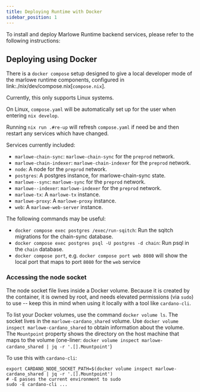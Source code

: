```yaml
---
title: Deploying Runtime with Docker
sidebar_position: 1
---
```


To install and deploy Marlowe Runtime backend services, please refer to the following instructions: 

## Deploying using Docker

There is a `docker compose` setup designed to give a local developer mode of the marlowe runtime components,
configured in link:./nix/dev/compose.nix[`compose.nix`].

Currently, this only supports Linux systems.

On Linux, `compose.yaml` will be automatically set up for the user when entering `nix develop`.

Running `nix run .#re-up` will refresh `compose.yaml` if need be and then restart any services which have changed.

Services currently included:

* `marlowe-chain-sync`: `marlowe-chain-sync` for the `preprod` network.
* `marlowe-chain-indexer`: `marlowe-chain-indexer` for the `preprod` network.
* `node`: A node for the `preprod` network.
* `postgres`: A postgres instance, for marlowe-chain-sync state.
* `marlowe--sync`: `marlowe-sync` for the `preprod` network.
* `marlowe--indexer`: `marlowe-indexer` for the `preprod` network.
* `marlowe-tx`: A `marlowe-tx` instance.
* `marlowe-proxy`: A `marlowe-proxy` instance.
* `web`: A `marlowe-web-server` instance.

The following commands may be useful:

* `docker compose exec postgres /exec/run-sqitch`: Run the sqitch migrations for the chain-sync database.
* `docker compose exec postgres psql -U postgres -d chain`: Run psql in the `chain` database.
* `docker compose port`, e.g. `docker compose port web 8080` will show the local port that maps to port `8080` for the `web` service

### Accessing the node socket

The node socket file lives inside a Docker volume. Because it is created by the container, it is owned by root, and needs elevated permissions (via `sudo`) to use -- keep this in mind when using it locally with a tool like `cardano-cli`.

To list your Docker volumes, use the command `docker volume ls`. The socket lives in the `marlowe-cardano_shared` volume. Use
`docker volume inspect marlowe-cardano_shared` to obtain information about the volume. The `Mountpoint` property shows the directory on the host machine that maps to the volume (one-liner: `docker volume inspect marlowe-cardano_shared | jq -r '.[].Mountpoint'`)

To use this with `cardano-cli`:

```
export CARDANO_NODE_SOCKET_PATH=$(docker volume inspect marlowe-cardano_shared | jq -r '.[].Mountpoint')
# -E passes the current environment to sudo
sudo -E cardano-cli ...
```
